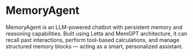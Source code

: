 # MemoryAgent
MemoryAgent is an LLM-powered chatbot with persistent memory and reasoning capabilities. Built using Letta and MemGPT architecture, it can recall past interactions, perform tool-based calculations, and manage structured memory blocks — acting as a smart, personalized assistant.
